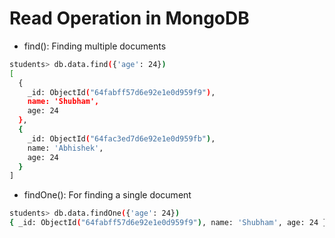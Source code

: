 # Read Operation in MongoDB

- find(): Finding multiple documents
```sh
students> db.data.find({'age': 24})
[
  {
    _id: ObjectId("64fabff57d6e92e1e0d959f9"),
    name: 'Shubham',
    age: 24
  },
  {
    _id: ObjectId("64fac3ed7d6e92e1e0d959fb"),
    name: 'Abhishek',
    age: 24
  }
]
```
- findOne(): For finding a single document
```sh
students> db.data.findOne({'age': 24})
{ _id: ObjectId("64fabff57d6e92e1e0d959f9"), name: 'Shubham', age: 24 }
```

